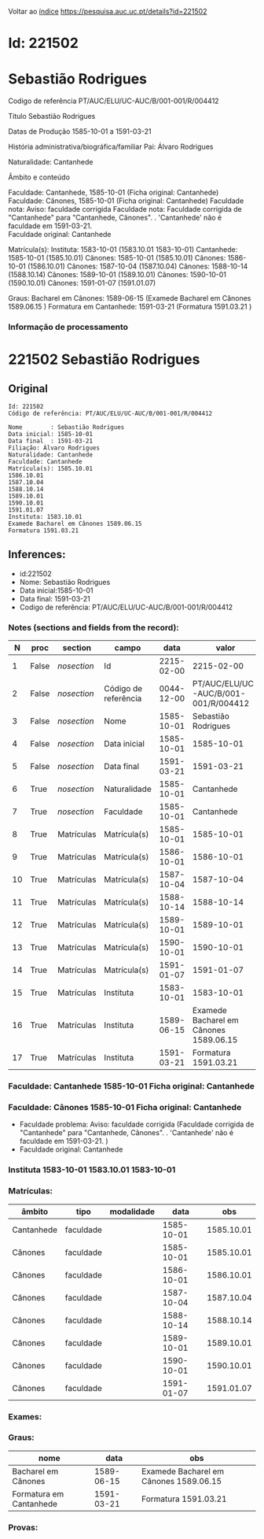 
Voltar ao [índice](00%20Lista.md)
https://pesquisa.auc.uc.pt/details?id=221502

# Id: 221502
# Sebastião Rodrigues

Codigo de referência
PT/AUC/ELU/UC-AUC/B/001-001/R/004412

Título
Sebastião Rodrigues

Datas de Produção
1585-10-01 a 1591-03-21

História administrativa/biográfica/familiar
Pai: Álvaro Rodrigues

Naturalidade: Cantanhede


Âmbito e conteúdo

Faculdade: Cantanhede, 1585-10-01  (Ficha original: Cantanhede)
Faculdade: Cânones, 1585-10-01  (Ficha original: Cantanhede)
Faculdade nota: Aviso: faculdade corrigida
Faculdade nota: Faculdade corrigida de "Cantanhede" para "Cantanhede, Cânones". . 'Cantanhede' não é faculdade em 1591-03-21.  
Faculdade original: Cantanhede

Matrícula(s):
Instituta: 1583-10-01 (1583.10.01 1583-10-01)
Cantanhede: 1585-10-01 (1585.10.01)
Cânones: 1585-10-01 (1585.10.01)
Cânones: 1586-10-01 (1586.10.01)
Cânones: 1587-10-04 (1587.10.04)
Cânones: 1588-10-14 (1588.10.14)
Cânones: 1589-10-01 (1589.10.01)
Cânones: 1590-10-01 (1590.10.01)
Cânones: 1591-01-07 (1591.01.07)

Graus:
Bacharel em Cânones: 1589-06-15 (Examede Bacharel em Cânones 1589.06.15 )
Formatura em Cantanhede: 1591-03-21 (Formatura 1591.03.21 )


### Informação de processamento
# 221502 Sebastião Rodrigues

## Original
```
Id: 221502
Código de referência: PT/AUC/ELU/UC-AUC/B/001-001/R/004412

Nome        : Sebastião Rodrigues
Data inicial: 1585-10-01
Data final  : 1591-03-21
Filiação: Álvaro Rodrigues
Naturalidade: Cantanhede
Faculdade: Cantanhede
Matrícula(s): 1585.10.01
1586.10.01
1587.10.04
1588.10.14
1589.10.01
1590.10.01
1591.01.07
Instituta: 1583.10.01
Examede Bacharel em Cânones 1589.06.15
Formatura 1591.03.21

```
## Inferences:
* id:221502
* Nome: Sebastião Rodrigues
* Data inicial:1585-10-01
* Data final: 1591-03-21
* Codigo de referência: PT/AUC/ELU/UC-AUC/B/001-001/R/004412

### Notes (sections and fields from the record):
|N   |proc   |section      |campo                 |data        |valor                                   |obs         |
|----|-------|-------------|----------------------|------------|----------------------------------------|------------|
|1   |False  |*nosection*  |Id                    |2215-02-00  |2215-02-00                              |221502      |
|2   |False  |*nosection*  |Código de referência  |0044-12-00  |PT/AUC/ELU/UC-AUC/B/001-001/R/004412    |            |
|3   |False  |*nosection*  |Nome                  |1585-10-01  |Sebastião Rodrigues                     |            |
|4   |False  |*nosection*  |Data inicial          |1585-10-01  |1585-10-01                              |1585-10-01  |
|5   |False  |*nosection*  |Data final            |1591-03-21  |1591-03-21                              |1591-03-21  |
|6   |True   |*nosection*  |Naturalidade          |1585-10-01  |Cantanhede                              |            |
|7   |True   |*nosection*  |Faculdade             |1585-10-01  |Cantanhede                              |            |
|8   |True   |Matrículas   |Matrícula(s)          |1585-10-01  |1585-10-01                              |1585.10.01  |
|9   |True   |Matrículas   |Matrícula(s)          |1586-10-01  |1586-10-01                              |1586.10.01  |
|10  |True   |Matrículas   |Matrícula(s)          |1587-10-04  |1587-10-04                              |1587.10.04  |
|11  |True   |Matrículas   |Matrícula(s)          |1588-10-14  |1588-10-14                              |1588.10.14  |
|12  |True   |Matrículas   |Matrícula(s)          |1589-10-01  |1589-10-01                              |1589.10.01  |
|13  |True   |Matrículas   |Matrícula(s)          |1590-10-01  |1590-10-01                              |1590.10.01  |
|14  |True   |Matrículas   |Matrícula(s)          |1591-01-07  |1591-01-07                              |1591.01.07  |
|15  |True   |Matrículas   |Instituta             |1583-10-01  |1583-10-01                              |1583.10.01  |
|16  |True   |Matrículas   |Instituta             |1589-06-15  |Examede Bacharel em Cânones 1589.06.15  |            |
|17  |True   |Matrículas   |Instituta             |1591-03-21  |Formatura 1591.03.21                    |            |
### Faculdade: Cantanhede 1585-10-01 Ficha original: Cantanhede
### Faculdade: Cânones 1585-10-01 Ficha original: Cantanhede
* Faculdade problema: Aviso: faculdade corrigida (Faculdade corrigida de "Cantanhede" para "Cantanhede, Cânones". . 'Cantanhede' não é faculdade em 1591-03-21.  )
* Faculdade original: Cantanhede
### Instituta 1583-10-01 1583.10.01 1583-10-01

### Matrículas:
|âmbito      |tipo       |modalidade|data        |obs         |
|------------|-----------|----------|------------|------------|
|Cantanhede  |faculdade  |          |1585-10-01  |1585.10.01  |
|Cânones     |faculdade  |          |1585-10-01  |1585.10.01  |
|Cânones     |faculdade  |          |1586-10-01  |1586.10.01  |
|Cânones     |faculdade  |          |1587-10-04  |1587.10.04  |
|Cânones     |faculdade  |          |1588-10-14  |1588.10.14  |
|Cânones     |faculdade  |          |1589-10-01  |1589.10.01  |
|Cânones     |faculdade  |          |1590-10-01  |1590.10.01  |
|Cânones     |faculdade  |          |1591-01-07  |1591.01.07  |

### Exames:

### Graus:
|nome                     |data        |obs                                      |
|-------------------------|------------|-----------------------------------------|
|Bacharel em Cânones      |1589-06-15  |Examede Bacharel em Cânones 1589.06.15   |
|Formatura em Cantanhede  |1591-03-21  |Formatura 1591.03.21                     |

### Provas:


